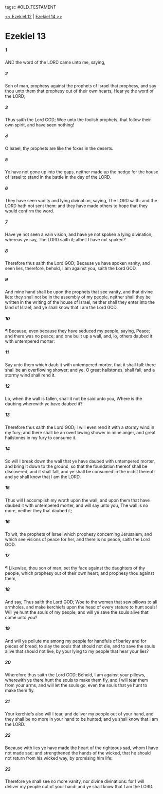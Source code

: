 tags:: #OLD_TESTAMENT

[<< Ezekiel 12](OLD_TESTAMENT/26_Ezekiel/Ezekiel_12.md) | [Ezekiel 14 >>](OLD_TESTAMENT/26_Ezekiel/Ezekiel_14.md)

# Ezekiel 13

##### 1

AND the word of the LORD came unto me, saying,

##### 2

Son of man, prophesy against the prophets of Israel that prophesy, and say thou unto them that prophesy out of their own hearts, Hear ye the word of the LORD;

##### 3

Thus saith the Lord GOD; Woe unto the foolish prophets, that follow their own spirit, and have seen nothing!

##### 4

O Israel, thy prophets are like the foxes in the deserts.

##### 5

Ye have not gone up into the gaps, neither made up the hedge for the house of Israel to stand in the battle in the day of the LORD.

##### 6

They have seen vanity and lying divination, saying, The LORD saith: and the LORD hath not sent them: and they have made others to hope that they would confirm the word.

##### 7

Have ye not seen a vain vision, and have ye not spoken a lying divination, whereas ye say, The LORD saith it; albeit I have not spoken?

##### 8

Therefore thus saith the Lord GOD; Because ye have spoken vanity, and seen lies, therefore, behold, I am against you, saith the Lord GOD.

##### 9

And mine hand shall be upon the prophets that see vanity, and that divine lies: they shall not be in the assembly of my people, neither shall they be written in the writing of the house of Israel, neither shall they enter into the land of Israel; and ye shall know that I am the Lord GOD.

##### 10

¶ Because, even because they have seduced my people, saying, Peace; and there was no peace; and one built up a wall, and, lo, others daubed it with untempered morter:

##### 11

Say unto them which daub it with untempered morter, that it shall fall: there shall be an overflowing shower; and ye, O great hailstones, shall fall; and a stormy wind shall rend it.

##### 12

Lo, when the wall is fallen, shall it not be said unto you, Where is the daubing wherewith ye have daubed it?

##### 13

Therefore thus saith the Lord GOD; I will even rend it with a stormy wind in my fury; and there shall be an overflowing shower in mine anger, and great hailstones in my fury to consume it.

##### 14

So will I break down the wall that ye have daubed with untempered morter, and bring it down to the ground, so that the foundation thereof shall be discovered, and it shall fall, and ye shall be consumed in the midst thereof: and ye shall know that I am the LORD.

##### 15

Thus will I accomplish my wrath upon the wall, and upon them that have daubed it with untempered morter, and will say unto you, The wall is no more, neither they that daubed it;

##### 16

To wit, the prophets of Israel which prophesy concerning Jerusalem, and which see visions of peace for her, and there is no peace, saith the Lord GOD.

##### 17

¶ Likewise, thou son of man, set thy face against the daughters of thy people, which prophesy out of their own heart; and prophesy thou against them,

##### 18

And say, Thus saith the Lord GOD; Woe to the women that sew pillows to all armholes, and make kerchiefs upon the head of every stature to hunt souls! Will ye hunt the souls of my people, and will ye save the souls alive that come unto you?

##### 19

And will ye pollute me among my people for handfuls of barley and for pieces of bread, to slay the souls that should not die, and to save the souls alive that should not live, by your lying to my people that hear your lies?

##### 20

Wherefore thus saith the Lord GOD; Behold, I am against your pillows, wherewith ye there hunt the souls to make them fly, and I will tear them from your arms, and will let the souls go, even the souls that ye hunt to make them fly.

##### 21

Your kerchiefs also will I tear, and deliver my people out of your hand, and they shall be no more in your hand to be hunted; and ye shall know that I am the LORD.

##### 22

Because with lies ye have made the heart of the righteous sad, whom I have not made sad; and strengthened the hands of the wicked, that he should not return from his wicked way, by promising him life:

##### 23

Therefore ye shall see no more vanity, nor divine divinations: for I will deliver my people out of your hand: and ye shall know that I am the LORD.
